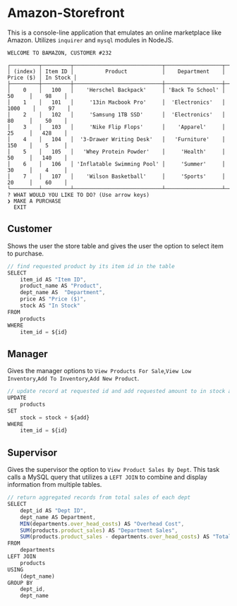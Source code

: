 # Amazon-Storefront

This is a console-line application that emulates an online marketplace like Amazon. Utilizes ```inquirer``` and ```mysql``` modules in NodeJS.

```
WELCOME TO BAMAZON, CUSTOMER #232

┌─────────┬─────────┬────────────────────────────┬──────────────────┬───────────┬──────────┐
│ (index) │ Item ID │          Product           │    Department    │ Price ($) │ In Stock │
├─────────┼─────────┼────────────────────────────┼──────────────────┼───────────┼──────────┤
│    0    │   100   │    'Herschel Backpack'     │ 'Back To School' │    50     │    98    │
│    1    │   101   │     '13in Macbook Pro'     │  'Electronics'   │   1000    │    97    │
│    2    │   102   │     'Samsung 1TB SSD'      │  'Electronics'   │    80     │    50    │
│    3    │   103   │     'Nike Flip Flops'      │    'Apparel'     │    25     │   428    │
│    4    │   104   │  '3-Drawer Writing Desk'   │   'Furniture'    │    150    │    5     │
│    5    │   105   │   'Whey Protein Powder'    │     'Health'     │    50     │   140    │
│    6    │   106   │ 'Inflatable Swimming Pool' │     'Summer'     │    30     │    4     │
│    7    │   107   │    'Wilson Basketball'     │     'Sports'     │    20     │    60    │
└─────────┴─────────┴────────────────────────────┴──────────────────┴───────────┴──────────┘
? WHAT WOULD YOU LIKE TO DO? (Use arrow keys)
❯ MAKE A PURCHASE 
  EXIT 
```

## Customer

Shows the user the store table and gives the user the option to select item to purchase. 

```js
// find requested product by its item id in the table
SELECT 
    item_id AS "Item ID",
    product_name AS "Product",
    dept_name AS  "Department",
    price AS "Price ($)",
    stock AS "In Stock"
FROM
    products
WHERE
    item_id = ${id}
```


## Manager

Gives the manager options to ```View Products For Sale```,```View Low Inventory```,```Add To Inventory```,```Add New Product```. 


```js
// update record at requested id and add requested amount to in stock amount
UPDATE 
    products 
SET 
    stock = stock + ${add} 
WHERE 
    item_id = ${id}
```



## Supervisor

Gives the supervisor the option to ```View Product Sales By Dept```. This task calls a MySQL query that utilizes a ```LEFT JOIN``` to combine and display information from multiple tables. 

```js
// return aggregated records from total sales of each dept
SELECT
    dept_id AS "Dept ID",
    dept_name AS Department,
    MIN(departments.over_head_costs) AS "Overhead Cost",
    SUM(products.product_sales) AS "Department Sales",
    SUM(products.product_sales - departments.over_head_costs) AS "Total Profit"
FROM
    departments
LEFT JOIN
    products
USING
    (dept_name)
GROUP BY
    dept_id,
    dept_name
```